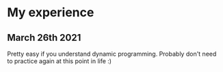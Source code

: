# My experience
## March 26th 2021
Pretty easy if you understand dynamic programming. Probably don't need to practice again at this point in life :)